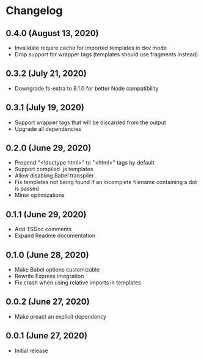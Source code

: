# Changelog

## 0.4.0 (August 13, 2020)

* Invalidate require cache for imported templates in dev mode
* Drop support for wrapper tags (templates should use fragments instead)

## 0.3.2 (July 21, 2020)

* Downgrade fs-extra to 8.1.0 for better Node compatibility

## 0.3.1 (July 19, 2020)

* Support wrapper tags that will be discarded from the output
* Upgrade all dependencies

## 0.2.0 (June 29, 2020)

* Prepend "\<!doctype html>" to "\<html>" tags by default
* Support compiled .js templates
* Allow disabling Babel transpiler
* Fix templates not being found if an incomplete filename containing a dot is passed
* Minor optimizations

## 0.1.1 (June 29, 2020)

* Add TSDoc comments
* Expand Readme documentation

## 0.1.0 (June 28, 2020)

* Make Babel options customizable
* Rewrite Express integration
* Fix crash when using relative imports in templates

## 0.0.2 (June 27, 2020)

* Make preact an explicit dependency

## 0.0.1 (June 27, 2020)

* Initial release